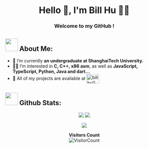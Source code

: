 <!-- ## Hi there 👋 -->

<!-- Welcome to my Github! -->

<!-- 
![Metrics](https://metrics.lecoq.io/billhu0?template=classic&base.indepth=false&base.hireable=false&config.timezone=Asia%2FShanghai)
-->

<!--
[![Bill Hu's GitHub stats](https://github-readme-stats.vercel.app/api?username=billhu0)](https://github.com/anuraghazra/github-readme-stats)
-->

<!--
![Bill Hu's Most used languages](https://github-readme-stats.vercel.app/api/top-langs/?username=billhu0&layout=compact&hide_border=true&langs_count=10)
-->

<!--
**billhu0/billhu0** is a ✨ _special_ ✨ repository because its `README.md` (this file) appears on your GitHub profile.

Here are some ideas to get you started:

- 🔭 I’m currently working on ...
- 🌱 I’m currently learning ...
- 👯 I’m looking to collaborate on ...
- 🤔 I’m looking for help with ...
- 💬 Ask me about ...
- 📫 How to reach me: ...
- 😄 Pronouns: ...
- ⚡ Fun fact: ...
-->

<h1 align="center">Hello 👋, I'm Bill Hu 🎯️🚀️</h1>
<h3 align="center">Welcome to my GitHub !</h3>


## <img src="https://media.giphy.com/media/WUlplcMpOCEmTGBtBW/giphy.gif" width="40"> **About Me:**

- 🔭 I’m currently **an undergraduate at ShanghaiTech University.**
- 👨‍💻 I’m interested in **C, C++, x86 asm**, as well as **JavaScript, TypeScript, Python, Java and dart...**
- 💬 All of my projects are available at <a href="https://github.com/billhu0?tab=repositories" target="blank"><img align="center" src="https://raw.githubusercontent.com/rahuldkjain/github-profile-readme-generator/master/src/images/icons/Social/github.svg" alt="billhu0" height="30" width="40" /></a>


## <img src="https://media.giphy.com/media/ZCN6F3FAkwsyOGU2RS/giphy.gif" width="40"> **Github Stats:**

<p align="center">
    <!-- <a href="https://github.com/abhinandanraj"> -->
        <img  src="https://github-readme-stats.vercel.app/api?username=billhu0&hide=contribs,issues&count_private=true">
    <!-- </a> -->
    <!-- <a href="https://github.com/abhinandanraj/github-readme-stats"> -->
        <img  src="https://github-readme-stats.vercel.app/api/top-langs/?username=billhu0&layout=compact&hide_border=false&langs_count=8">
    <!-- </a> -->
</p>

<p align="center">
    
</p>

<!-- <p align="center">
    <a href="https://github.com/abhinandanraj/github-readme-stats">
        <img align="center" src="https://metrics.lecoq.io/billhu0?template=classic&base.indepth=false&base.hireable=false&config.timezone=Asia%2FShanghai">
    </a>
</p> -->



<p align = 'center'> <img src= 'https://capsule-render.vercel.app/api?type=rect&color=gradient&height=2.5'/></p>

<div align="center">

**Visitors Count**  
![VisitorCount](https://profile-counter.glitch.me/{billhu0}/count.svg)

</div>
